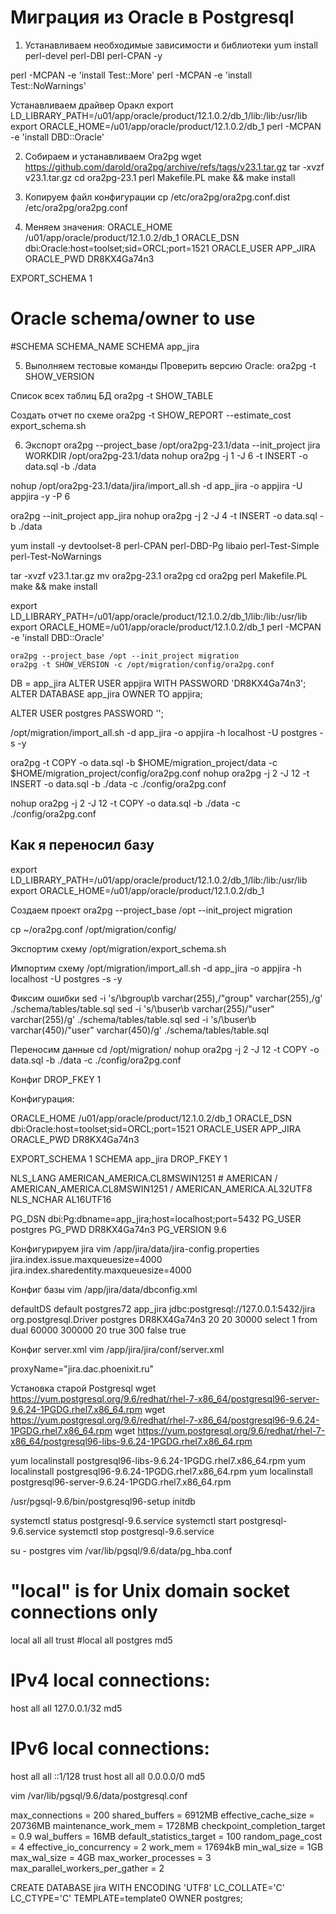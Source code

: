 # Миграция из Oracle в Postgresql

1. Устанавливаем необходимые зависимости и библиотеки
yum install perl-devel perl-DBI perl-CPAN -y

perl -MCPAN -e 'install Test::More'
perl -MCPAN -e 'install Test::NoWarnings'

Устанавливаем драйвер Оракл
export LD_LIBRARY_PATH=/u01/app/oracle/product/12.1.0.2/db_1/lib:/lib:/usr/lib
export ORACLE_HOME=/u01/app/oracle/product/12.1.0.2/db_1
perl -MCPAN -e 'install DBD::Oracle'

2. Собираем и устанавливаем Ora2pg
wget https://github.com/darold/ora2pg/archive/refs/tags/v23.1.tar.gz
tar -xvzf v23.1.tar.gz
cd ora2pg-23.1
perl Makefile.PL
make && make install

3. Копируем файл конфигурации
cp /etc/ora2pg/ora2pg.conf.dist /etc/ora2pg/ora2pg.conf

4. Меняем значения:
ORACLE_HOME     /u01/app/oracle/product/12.1.0.2/db_1
ORACLE_DSN      dbi:Oracle:host=toolset;sid=ORCL;port=1521
ORACLE_USER     APP_JIRA
ORACLE_PWD      DR8KX4Ga74n3

EXPORT_SCHEMA   1

# Oracle schema/owner to use
#SCHEMA         SCHEMA_NAME
SCHEMA          app_jira


5. Выполняем тестовые команды
Проверить версию Oracle:
ora2pg -t SHOW_VERSION

Список всех таблиц БД
ora2pg -t SHOW_TABLE

Создать отчет по схеме
ora2pg -t SHOW_REPORT --estimate_cost export_schema.sh

6. Экспорт
ora2pg --project_base /opt/ora2pg-23.1/data --init_project jira WORKDIR /opt/ora2pg-23.1/data
nohup ora2pg -j 1 -J 6 -t INSERT -o data.sql -b ./data


nohup /opt/ora2pg-23.1/data/jira/import_all.sh -d app_jira -o appjira -U appjira -y -P 6


ora2pg --init_project app_jira
nohup ora2pg -j 2 -J 4 -t INSERT -o data.sql -b ./data

yum install -y devtoolset-8 perl-CPAN perl-DBD-Pg libaio perl-Test-Simple perl-Test-NoWarnings

tar -xvzf v23.1.tar.gz
mv ora2pg-23.1 ora2pg
cd ora2pg
perl Makefile.PL
make && make install

export LD_LIBRARY_PATH=/u01/app/oracle/product/12.1.0.2/db_1/lib:/lib:/usr/lib
export ORACLE_HOME=/u01/app/oracle/product/12.1.0.2/db_1
perl -MCPAN -e 'install DBD::Oracle'
```
ora2pg --project_base /opt --init_project migration
ora2pg -t SHOW_VERSION -c /opt/migration/config/ora2pg.conf
```
DB = app_jira
ALTER USER appjira WITH PASSWORD 'DR8KX4Ga74n3';
ALTER DATABASE app_jira OWNER TO appjira;


ALTER USER postgres PASSWORD '<new-password>';

/opt/migration/import_all.sh -d app_jira -o appjira -h localhost -U postgres -s -y

ora2pg -t COPY -o data.sql -b $HOME/migration_project/data -c $HOME/migration_project/config/ora2pg.conf
nohup ora2pg -j 2 -J 12 -t INSERT -o data.sql -b ./data -c ./config/ora2pg.conf

nohup ora2pg -j 2 -J 12 -t COPY -o data.sql -b ./data -c ./config/ora2pg.conf

## Как я переносил базу

export LD_LIBRARY_PATH=/u01/app/oracle/product/12.1.0.2/db_1/lib:/lib:/usr/lib
export ORACLE_HOME=/u01/app/oracle/product/12.1.0.2/db_1

Создаем проект
ora2pg --project_base /opt --init_project migration

cp ~/ora2pg.conf /opt/migration/config/

Экспортим схему
/opt/migration/export_schema.sh

Импортим схему
/opt/migration/import_all.sh -d app_jira -o appjira -h localhost -U postgres -s -y

Фиксим ошибки
sed -i 's/\bgroup\b varchar(255),/"group" varchar(255),/g' ./schema/tables/table.sql
sed -i 's/\buser\b varchar(255)/"user" varchar(255)/g' ./schema/tables/table.sql
sed -i 's/\buser\b varchar(450)/"user" varchar(450)/g' ./schema/tables/table.sql

Переносим данные
cd /opt/migration/
nohup ora2pg -j 2 -J 12 -t COPY -o data.sql -b ./data -c ./config/ora2pg.conf


Конфиг
DROP_FKEY 1



Конфигурация:

ORACLE_HOME     /u01/app/oracle/product/12.1.0.2/db_1
ORACLE_DSN      dbi:Oracle:host=toolset;sid=ORCL;port=1521
ORACLE_USER     APP_JIRA
ORACLE_PWD      DR8KX4Ga74n3

EXPORT_SCHEMA   1
SCHEMA          app_jira
DROP_FKEY       1

NLS_LANG        AMERICAN_AMERICA.CL8MSWIN1251 # AMERICAN / AMERICAN_AMERICA.CL8MSWIN1251 / AMERICAN_AMERICA.AL32UTF8
NLS_NCHAR       AL16UTF16

PG_DSN          dbi:Pg:dbname=app_jira;host=localhost;port=5432
PG_USER         postgres
PG_PWD          DR8KX4Ga74n3
PG_VERSION      9.6



Конфигурируем jira
vim /app/jira/data/jira-config.properties
jira.index.issue.maxqueuesize=4000
jira.index.sharedentity.maxqueuesize=4000



Конфиг базы
vim /app/jira/data/dbconfig.xml
<?xml version="1.0" encoding="UTF-8"?>

<jira-database-config>
  <name>defaultDS</name>
  <delegator-name>default</delegator-name>
  <database-type>postgres72</database-type>
  <schema-name>app_jira</schema-name>
  <jdbc-datasource>
    <url>jdbc:postgresql://127.0.0.1:5432/jira</url>
    <driver-class>org.postgresql.Driver</driver-class>
    <username>postgres</username>
    <password>DR8KX4Ga74n3</password>
    <pool-min-size>20</pool-min-size>
    <pool-max-size>20</pool-max-size>
    <pool-max-wait>30000</pool-max-wait>
    <validation-query>select 1 from dual</validation-query>
    <min-evictable-idle-time-millis>60000</min-evictable-idle-time-millis>
    <time-between-eviction-runs-millis>300000</time-between-eviction-runs-millis>
    <pool-max-idle>20</pool-max-idle>
    <pool-remove-abandoned>true</pool-remove-abandoned>
    <pool-remove-abandoned-timeout>300</pool-remove-abandoned-timeout>
    <pool-test-on-borrow>false</pool-test-on-borrow>
    <pool-test-while-idle>true</pool-test-while-idle>
  </jdbc-datasource>
</jira-database-config>


Конфиг server.xml
vim /app/jira/jira/conf/server.xml

proxyName="jira.dac.phoenixit.ru"


Установка старой Postgresql
wget https://yum.postgresql.org/9.6/redhat/rhel-7-x86_64/postgresql96-server-9.6.24-1PGDG.rhel7.x86_64.rpm
wget https://yum.postgresql.org/9.6/redhat/rhel-7-x86_64/postgresql96-9.6.24-1PGDG.rhel7.x86_64.rpm
wget https://yum.postgresql.org/9.6/redhat/rhel-7-x86_64/postgresql96-libs-9.6.24-1PGDG.rhel7.x86_64.rpm

yum localinstall postgresql96-libs-9.6.24-1PGDG.rhel7.x86_64.rpm
yum localinstall postgresql96-9.6.24-1PGDG.rhel7.x86_64.rpm
yum localinstall postgresql96-server-9.6.24-1PGDG.rhel7.x86_64.rpm

/usr/pgsql-9.6/bin/postgresql96-setup initdb

systemctl status postgresql-9.6.service
systemctl start postgresql-9.6.service
systemctl stop postgresql-9.6.service

su - postgres
vim /var/lib/pgsql/9.6/data/pg_hba.conf

# "local" is for Unix domain socket connections only
local   all             all                                     trust
#local  all             postgres                                md5
# IPv4 local connections:
host    all             all             127.0.0.1/32            md5
# IPv6 local connections:
host    all             all             ::1/128                 trust
host    all             all             0.0.0.0/0               md5

vim /var/lib/pgsql/9.6/data/postgresql.conf

max_connections = 200
shared_buffers = 6912MB
effective_cache_size = 20736MB
maintenance_work_mem = 1728MB
checkpoint_completion_target = 0.9
wal_buffers = 16MB
default_statistics_target = 100
random_page_cost = 4
effective_io_concurrency = 2
work_mem = 17694kB
min_wal_size = 1GB
max_wal_size = 4GB
max_worker_processes = 3
max_parallel_workers_per_gather = 2



CREATE DATABASE jira WITH ENCODING 'UTF8' LC_COLLATE='C' LC_CTYPE='C' TEMPLATE=template0 OWNER postgres;